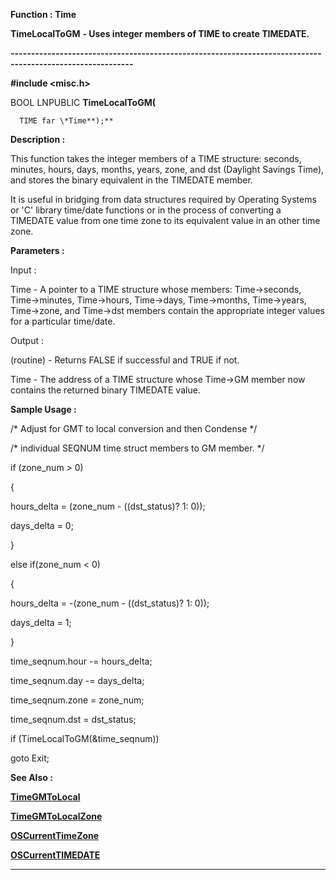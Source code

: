 




<!--
 /\* Font Definitions \*/
 @font-face
 {font-family:Courier;
 panose-1:2 7 4 9 2 2 5 2 4 4;}
@font-face
 {font-family:"Tms Rmn";
 panose-1:2 2 6 3 4 5 5 2 3 4;}
@font-face
 {font-family:Helv;
 panose-1:2 11 6 4 2 2 2 3 2 4;}
@font-face
 {font-family:"Cambria Math";
 panose-1:2 4 5 3 5 4 6 3 2 4;}
 /\* Style Definitions \*/
 p.MsoNormal, li.MsoNormal, div.MsoNormal
 {margin-top:0cm;
 margin-right:0cm;
 margin-bottom:8.0pt;
 margin-left:0cm;
 line-height:107%;
 font-size:11.0pt;
 font-family:"Calibri",sans-serif;}
.MsoChpDefault
 {font-size:11.0pt;}
.MsoPapDefault
 {margin-bottom:8.0pt;
 line-height:107%;}
 /\* Page Definitions \*/
 @page WordSection1
 {size:612.0pt 792.0pt;
 margin:72.0pt 72.0pt 72.0pt 72.0pt;}
div.WordSection1
 {page:WordSection1;}
-->




 


**Function : Time**



**TimeLocalToGM** **- Uses
integer members of TIME to create TIMEDATE.**


**----------------------------------------------------------------------------------------------------------**



**#include <misc.h>**



BOOL
LNPUBLIC **TimeLocalToGM(**  

      TIME far \*Time**);**



**Description :**



This
function takes the integer members of a TIME structure: seconds, minutes,
hours, days, months, years, zone, and dst (Daylight Savings Time), and stores
the binary equivalent in the TIMEDATE member.    

  

It is useful in bridging from data structures required by Operating Systems or
'C' library time/date functions or in the process of converting a TIMEDATE
value from one time zone to its equivalent value in an other time zone.


 


**Parameters :**



Input :  

Time  -  A pointer to a TIME structure whose members: Time->seconds,
Time->minutes, Time->hours, Time->days, Time->months,
Time->years, Time->zone, and Time->dst members contain the appropriate
integer values for a particular time/date.  

  




Output :  

(routine)  -  Returns FALSE if successful and TRUE if not.  

  

  

Time  -  The address of a TIME structure whose Time->GM member now contains
the returned binary TIMEDATE value.   

  




 **Sample Usage :**


/\* Adjust for GMT to
local conversion and then Condense \*/  

/\* individual SEQNUM time struct members to GM member.  \*/  

  

if (zone\_num > 0)  

{  

   hours\_delta = (zone\_num - ((dst\_status)? 1: 0));  

   days\_delta  = 0;  

}  

else if(zone\_num < 0)  

{  

   hours\_delta = -(zone\_num - ((dst\_status)? 1: 0));  

   days\_delta  = 1;  

}  

time\_seqnum.hour -= hours\_delta;  

time\_seqnum.day  -= days\_delta;  

time\_seqnum.zone  = zone\_num;  

time\_seqnum.dst   = dst\_status;  

if (TimeLocalToGM(&time\_seqnum))  

   goto Exit;


 **See Also :**


**[TimeGMToLocal](TimeGMToLocal.md)**


**[TimeGMToLocalZone](TimeGMToLocalZone.md)**


**[OSCurrentTimeZone](OSCurrentTimeZone.md)**


**[OSCurrentTIMEDATE](OSCurrentTIMEDATE.md)**



----------------------------------------------------------------------------------------------------------


 





